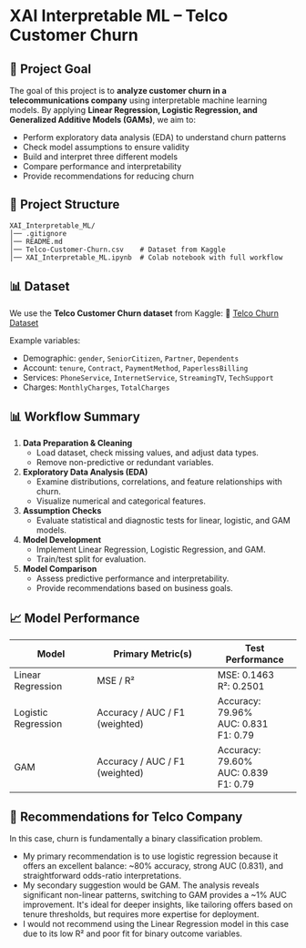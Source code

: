 # XAI Interpretable ML – Telco Customer Churn

## 🎯 Project Goal
The goal of this project is to **analyze customer churn in a telecommunications company** using interpretable machine learning models. By applying **Linear Regression, Logistic Regression, and Generalized Additive Models (GAMs)**, we aim to:
* Perform exploratory data analysis (EDA) to understand churn patterns
* Check model assumptions to ensure validity
* Build and interpret three different models
* Compare performance and interpretability
* Provide recommendations for reducing churn

## 📂 Project Structure

```
XAI_Interpretable_ML/
│── .gitignore               
│── README.md                 
│── Telco-Customer-Churn.csv    # Dataset from Kaggle
│── XAI_Interpretable_ML.ipynb  # Colab notebook with full workflow
```

## 📊 Dataset

We use the **Telco Customer Churn dataset** from Kaggle:
🔗 [Telco Churn Dataset](https://www.kaggle.com/datasets/blastchar/telco-customer-churn/code)

Example variables:

* Demographic: `gender`, `SeniorCitizen`, `Partner`, `Dependents`
* Account: `tenure`, `Contract`, `PaymentMethod`, `PaperlessBilling`
* Services: `PhoneService`, `InternetService`, `StreamingTV`, `TechSupport`
* Charges: `MonthlyCharges`, `TotalCharges`


## 📊 Workflow Summary
1. **Data Preparation & Cleaning**
   * Load dataset, check missing values, and adjust data types.
   * Remove non-predictive or redundant variables.
2. **Exploratory Data Analysis (EDA)**
   * Examine distributions, correlations, and feature relationships with churn.
   * Visualize numerical and categorical features.
3. **Assumption Checks**
   * Evaluate statistical and diagnostic tests for linear, logistic, and GAM models.
4. **Model Development**
   * Implement Linear Regression, Logistic Regression, and GAM.
   * Train/test split for evaluation.
5. **Model Comparison**
   * Assess predictive performance and interpretability.
   * Provide recommendations based on business goals.

## 📈 Model Performance

| Model              | Primary Metric(s)             | Test Performance                               |
|--------------------|-------------------------------|------------------------------------------------|
| Linear Regression  | MSE / R²                      | MSE: 0.1463<br>R²: 0.2501                      |
| Logistic Regression| Accuracy / AUC / F1 (weighted)| Accuracy: 79.96%<br>AUC: 0.831<br>F1: 0.79     |
| GAM                | Accuracy / AUC / F1 (weighted)| Accuracy: 79.60%<br>AUC: 0.839<br>F1: 0.79     |


## 📌 Recommendations for Telco Company

In this case, churn is fundamentally a binary classification problem.
* My primary recommendation is to use logistic regression because it offers an excellent balance: ~80% accuracy, strong AUC (0.831), and straightforward odds-ratio interpretations.
* My secondary suggestion would be GAM. The analysis reveals significant non-linear patterns, switching to GAM provides a ~1% AUC improvement. It's ideal for deeper insights, like tailoring offers based on tenure thresholds, but requires more expertise for deployment.
* I would not recommend using the Linear Regression model in this case due to its low R² and poor fit for binary outcome variables.







